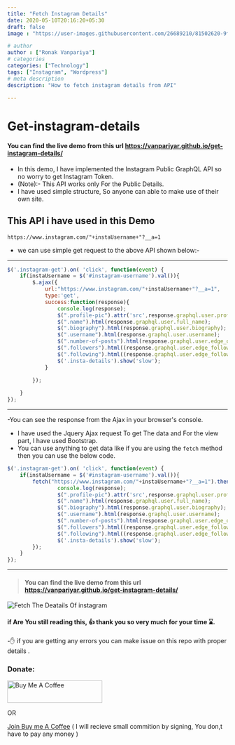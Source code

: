 ```yaml
---
title: "Fetch Instagram Details"
date: 2020-05-10T20:16:20+05:30
draft: false
image : "https://user-images.githubusercontent.com/26689210/81502620-9f490c80-92fc-11ea-8775-43e099db29a8.png"

# author
author : ["Ronak Vanpariya"]
# categories
categories: ["Technology"]
tags: ["Instagram", "Wordpress"]
# meta description
description: "How to fetch instagram details from API"

---
```


# Get-instagram-details
#### You can find the live demo from this url https://vanpariyar.github.io/get-instagram-details/

- In this demo, I have implemented the Instagram Public GraphQL API so no worry to get Instagram Token.
- (Note):- This API works only For the Public Details.
- I have used simple structure, So anyone can able to make use of their own site.

## This API i have used in this Demo
`https://www.instagram.com/"+instaUsername+"?__a=1`
- we can use simple get request to the above API shown below:-
______________________________________________________________

```javascript
$('.instagram-get').on( 'click', function(event) {
    if(instaUsername = $('#instagram-username').val()){
        $.ajax({
            url:"https://www.instagram.com/"+instaUsername+"?__a=1",
            type:'get',
            success:function(response){
                console.log(response);
                $(".profile-pic").attr('src',response.graphql.user.profile_pic_url_hd);
                $(".name").html(response.graphql.user.full_name);
                $(".biography").html(response.graphql.user.biography);
                $(".username").html(response.graphql.user.username);
                $(".number-of-posts").html(response.graphql.user.edge_owner_to_timeline_media.count);
                $(".followers").html((response.graphql.user.edge_followed_by.count));
                $(".following").html((response.graphql.user.edge_follow.count));
                $('.insta-details').show('slow');
            }

        });    
        
    }
});    
```
_____________________________________________________________________________________________
-You can see the response from the Ajax in your browser's console.
- I have used the Jquery Ajax request To get The data and For the view part, I have used Bootstrap.
- You can use anything to get data like if you are using the `fetch` method then you can use the below code.

```javascript
$('.instagram-get').on( 'click', function(event) {
    if(instaUsername = $('#instagram-username').val()){
        fetch("https://www.instagram.com/"+instaUsername+"?__a=1").then(function(response) {
                console.log(response);
                $(".profile-pic").attr('src',response.graphql.user.profile_pic_url_hd);
                $(".name").html(response.graphql.user.full_name);
                $(".biography").html(response.graphql.user.biography);
                $(".username").html(response.graphql.user.username);
                $(".number-of-posts").html(response.graphql.user.edge_owner_to_timeline_media.count);
                $(".followers").html((response.graphql.user.edge_followed_by.count));
                $(".following").html((response.graphql.user.edge_follow.count));
                $('.insta-details').show('slow');
        });
    }
});    
```
______________________________________________________________________________________________________

>#### You can find the live demo from this url https://vanpariyar.github.io/get-instagram-details/



![Fetch The Deatails Of instagram](https://user-images.githubusercontent.com/26689210/70326031-832ad600-1859-11ea-91a5-e00e16563baa.png)

#### if Are You still reading this, :thumbsup: thank you so very much for your time :hourglass:.
-:hand: if you are getting any errors you can make issue on this repo with proper details .

### Donate:

<a href="https://www.buymeacoffee.com/vanpariyar"  rel="noopener noreferrer" target="_blank"><img src="https://cdn.buymeacoffee.com/buttons/default-orange.png" alt="Buy Me A Coffee" style="height: 51px !important;width: 217px !important;" ></a>

OR

[Join Buy me A Coffee](https://buymeacoff.ee/?via=vanpariyar) ( I will recieve small commition by signing, You don,t have to pay any money )
